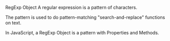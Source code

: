 RegExp Object
A regular expression is a pattern of characters.

The pattern is used to do pattern-matching "search-and-replace" functions on text.

In JavaScript, a RegExp Object is a pattern with Properties and Methods.